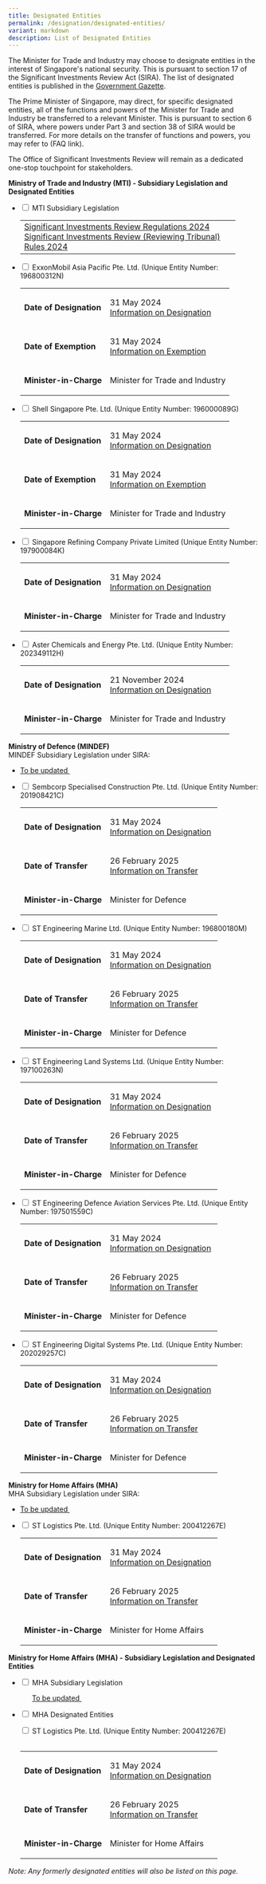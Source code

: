 ```yaml
---
title: Designated Entities
permalink: /designation/designated-entities/
variant: markdown
description: List of Designated Entities
---
```

<p>The Minister for Trade and Industry may choose to designate entities in the interest of Singapore's national security. This is pursuant to section 17 of the Significant Investments Review Act (SIRA). The list of designated entities is published in the <a href="https://www.egazette.gov.sg/" rel="noopener nofollow" target="_blank">Government Gazette</a>.</p>

<p>The Prime Minister of Singapore, may direct, for specific designated entities, all of the functions and powers of the Minister for Trade and Industry be transferred to a relevant Minister. This is pursuant to section 6 of SIRA, where powers under Part 3 and section 38 of SIRA would be transferred. For more details on the transfer of functions and powers, you may refer to (FAQ link).</p>

<p>The Office of Significant Investments Review will remain as a dedicated
one-stop touchpoint for stakeholders.</p>

<p><strong>Ministry of Trade and Industry (MTI) - Subsidiary Legislation and Designated Entities 
</strong></p>

<ul class="jekyllcodex_accordion">
 
<li><input type="checkbox" id="accordion1">  
<label for="accordion1"> MTI Subsidiary Legislation </label>
<div>  
<table style="width: 90%;">
<tbody>
<tr>
<td>
<a href="https://sso.agc.gov.sg/SL/SIRA2024-S229-2024?DocDate=20240327">Significant Investments Review Regulations 2024</a><br>
<a href="https://sso.agc.gov.sg/SL/SIRA2024-S230-2024?DocDate=20240327">Significant Investments Review (Reviewing Tribunal) Rules 2024</a>
</td>
</tr>
</tbody></table></div>
</li>
	
<li><input type="checkbox" id="accordion2">  
<label for="accordion2"> ExxonMobil Asia Pacific Pte. Ltd. (Unique Entity Number: 196800312N) </label>
<div>  
<table style="width: 90%;">
<tbody>
<tr>
<td>
<p><strong> Date of Designation </strong></p>
</td>
<td>
<p>31 May 2024 <br><a href="https://assets.egazette.gov.sg/2024/Government%20Gazette/Notices%20under%20other%20Acts/1731.pdf">Information on Designation</a>&nbsp; </p>
</td>
</tr>
<tr>
<td><strong> Date of Exemption</strong></td>
<td>
<p>31 May 2024 <br><a href="https://assets.egazette.gov.sg/2024/Legislative%20Supplements/Subsidiary%20Legislation%20Supplement/468.pdf">Information on Exemption</a>&nbsp; </p>
</td>
</tr>
<tr>
<td><strong> Minister-in-Charge</strong></td>
<td>
<p>Minister for Trade and Industry </p>
</td>
</tr>
</tbody></table></div>
</li>

<li><input type="checkbox" id="accordion3">  
<label for="accordion3"> Shell Singapore Pte. Ltd. (Unique Entity Number: 196000089G) </label>
<div>  
<table style="width: 90%;">
<tbody>
<tr>
<td>
<p><strong> Date of Designation </strong></p>
</td>
<td>
<p>31 May 2024 <br><a href="https://assets.egazette.gov.sg/2024/Government%20Gazette/Notices%20under%20other%20Acts/1731.pdf">Information on Designation</a>&nbsp; </p>
</td>
</tr>
<tr>
<td><strong> Date of Exemption</strong></td>
<td>
<p>31 May 2024 <br><a href="https://assets.egazette.gov.sg/2024/Legislative%20Supplements/Subsidiary%20Legislation%20Supplement/468.pdf">Information on Exemption</a>&nbsp; </p>
</td>
</tr>
<tr>
<td><strong> Minister-in-Charge</strong></td>
<td>
<p>Minister for Trade and Industry </p>
</td>
</tr>
</tbody></table></div></li>
	
<li><input type="checkbox" id="accordion4">  
<label for="accordion4"> Singapore Refining Company Private Limited (Unique Entity Number: 197900084K) </label>
<div>  
<table style="width: 90%;">
<tbody>
<tr>
<td>
<p><strong> Date of Designation </strong></p>
</td>
<td>
<p>31 May 2024 <br><a href="https://assets.egazette.gov.sg/2024/Government%20Gazette/Notices%20under%20other%20Acts/1731.pdf">Information on Designation</a>&nbsp; </p>
</td>
</tr>
<tr>
<td><strong> Minister-in-Charge</strong></td>
<td>
<p>Minister for Trade and Industry </p>
</td>
</tr>
</tbody></table></div></li>
	
<li><input type="checkbox" id="accordion5">  
<label for="accordion5"> Aster Chemicals and Energy Pte. Ltd. (Unique Entity Number: 202349112H)</label>
<div>  
<table style="width: 90%;">
<tbody>
<tr>
<td>
<p><strong> Date of Designation </strong></p>
</td>
<td>
<p>21 November 2024 <br><a href="https://assets.egazette.gov.sg/2024/Government%20Gazette/Notices%20under%20other%20Acts/3795.pdf">Information on Designation</a>&nbsp; </p>
</td>
</tr>
<tr>
<td><strong> Minister-in-Charge</strong></td>
<td>
<p>Minister for Trade and Industry </p>
</td>
</tr>
</tbody></table></div></li></ul>

<p><strong>Ministry of Defence (MINDEF)</strong>
<br>MINDEF Subsidiary Legislation under SIRA:</p>
<ul data-tight="true" class="tight">
<li>
<p> <a href="_">To be updated </a>&nbsp; 
</p>
</li>
</ul>

<ul class="jekyllcodex_accordion">  
  
<li><input type="checkbox" id="accordion5">  
<label for="accordion5">Sembcorp Specialised Construction Pte. Ltd. (Unique Entity Number: 201908421C)</label>
<div>  
<table style="width: 90%;">
<tbody>
<tr>
<td>
<p><strong> Date of Designation </strong></p>
</td>
<td>
<p>31 May 2024 <br><a href="https://assets.egazette.gov.sg/2024/Government%20Gazette/Notices%20under%20other%20Acts/1731.pdf">Information on Designation</a>&nbsp; </p>
</td>
</tr>
<tr>
<td><strong> Date of Transfer</strong></td>
<td>
<p>26 February 2025 <br><a href="_">Information on Transfer</a>&nbsp; </p>
</td>
</tr>
<tr>
<td><strong> Minister-in-Charge</strong></td>
<td>
<p>Minister for Defence </p>
</td>
</tr>
</tbody></table></div></li>

<li><input type="checkbox" id="accordion6">  
<label for="accordion6"> ST Engineering Marine Ltd. (Unique Entity Number: 196800180M) </label>
<div>  
<table style="width: 90%;">
<tbody>
<tr>
<td>
<p><strong> Date of Designation </strong></p>
</td>
<td>
<p>31 May 2024 <br><a href="https://assets.egazette.gov.sg/2024/Government%20Gazette/Notices%20under%20other%20Acts/1731.pdf">Information on Designation</a>&nbsp; </p>
</td>
</tr>
<tr>
<td><strong> Date of Transfer</strong></td>
<td>
<p> 26 February 2025 <br><a href="_">Information on Transfer</a>&nbsp; </p>
</td>
</tr>
<tr>
<td><strong> Minister-in-Charge</strong></td>
<td>
<p>Minister for Defence</p>
</td>
</tr>
</tbody></table></div></li>
	
<li><input type="checkbox" id="accordion7">  
<label for="accordion7"> ST Engineering Land Systems Ltd. (Unique Entity Number: 197100263N) </label>
<div>  
<table style="width: 90%;">
<tbody>
<tr>
<td>
<p><strong> Date of Designation </strong></p>
</td>
<td>
<p>31 May 2024 <br><a href="https://assets.egazette.gov.sg/2024/Government%20Gazette/Notices%20under%20other%20Acts/1731.pdf">Information on Designation</a>&nbsp; </p>
</td>
</tr>
<tr>
<td><strong> Date of Transfer</strong></td>
<td>
<p> 26 February 2025 <br><a href="_">Information on Transfer</a>&nbsp; </p>
</td>
</tr>
<tr>
<td><strong> Minister-in-Charge</strong></td>
<td>
<p>Minister for Defence</p>
</td>
</tr>
</tbody></table></div></li>

<li><input type="checkbox" id="accordion8">  
<label for="accordion8"> ST Engineering Defence Aviation Services Pte. Ltd. (Unique Entity Number:
197501559C) </label>
<div>  
<table style="width: 90%;">
<tbody>
<tr>
<td>
<p><strong> Date of Designation </strong></p>
</td>
<td>
<p>31 May 2024 <br><a href="https://assets.egazette.gov.sg/2024/Government%20Gazette/Notices%20under%20other%20Acts/1731.pdf">Information on Designation</a>&nbsp; </p>
</td>
</tr>
<tr>
<td><strong> Date of Transfer</strong></td>
<td>
<p> 26 February 2025 <br><a href="_">Information on Transfer</a>&nbsp; </p>
</td>
</tr>
<tr>
<td><strong> Minister-in-Charge</strong></td>
<td>
<p>Minister for Defence</p>
</td>
</tr>
	</tbody></table></div></li>
	
<li><input type="checkbox" id="accordion9">  
<label for="accordion9"> ST Engineering Digital Systems Pte. Ltd. (Unique Entity Number: 202029257C) </label>
<div>  
<table style="width: 90%;">
<tbody>
<tr>
<td>
<p><strong> Date of Designation </strong></p>
</td>
<td>
<p>31 May 2024 <br><a href="https://assets.egazette.gov.sg/2024/Government%20Gazette/Notices%20under%20other%20Acts/1731.pdf">Information on Designation</a>&nbsp; </p>
</td>
</tr>
<tr>
<td><strong> Date of Transfer</strong></td>
<td>
<p> 26 February 2025 <br><a href="_">Information on Transfer</a>&nbsp; </p>
</td>
</tr>
<tr>
<td><strong> Minister-in-Charge</strong></td>
<td>
<p>Minister for Defence</p>
</td>
</tr>
</tbody></table></div></li></ul>

<p><strong>Ministry for Home Affairs (MHA) </strong>
<br>MHA Subsidiary Legislation under SIRA:</p>
<ul data-tight="true" class="tight">
<li>
<p> <a href="_">To be updated </a>&nbsp; 
</p>
</li>
</ul>

<ul class="jekyllcodex_accordion">  
  
<li><input type="checkbox" id="accordion10">  
<label for="accordion10">ST Logistics Pte. Ltd. (Unique Entity Number: 200412267E)</label>
<div>  
<table style="width: 90%;">
<tbody>
<tr>
<td>
<p><strong> Date of Designation </strong></p>
</td>
<td>
<p>31 May 2024 <br><a href="https://assets.egazette.gov.sg/2024/Government%20Gazette/Notices%20under%20other%20Acts/1731.pdf">Information on Designation</a>&nbsp; </p>
</td>
</tr>
<tr>
<td><strong> Date of Transfer</strong></td>
<td>
<p>26 February 2025 <br><a href="_">Information on Transfer</a>&nbsp; </p>
</td>
</tr>
<tr>
<td><strong> Minister-in-Charge</strong></td>
<td>
<p>Minister for Home Affairs </p>
</td>
</tr>
</tbody></table></div></li></ul>

<p><strong>Ministry for Home Affairs (MHA) - Subsidiary Legislation and Designated Entities </strong>
</p><ul class="jekyllcodex_accordion">  
  
<li><input type="checkbox" id="accordion11">  
<label for="accordion11"> MHA Subsidiary Legislation </label>
<div> 
<ul data-tight="true" class="tight">
<p> <a href="_">To be updated </a>&nbsp; 
</p></ul> </div></li>
	
<li><input type="checkbox" id="accordion12">  
<label for="accordion12"> MHA Designated Entities </label>
<div><p>

<input type="checkbox" id="accordion13">  
<label for="accordion13"> ST Logistics Pte. Ltd. (Unique Entity Number: 200412267E)  </label>
</p></div></li><table style="width: 90%;">
<tbody>
<tr>

</tr></tbody></table><table style="width: 90%;">	
<tbody><tr><td>
<p><strong> Date of Designation </strong></p>
</td>
<td>
<p>31 May 2024 <br><a href="https://assets.egazette.gov.sg/2024/Government%20Gazette/Notices%20under%20other%20Acts/1731.pdf">Information on Designation</a>&nbsp; </p>
</td>
</tr>
<tr>
<td><strong> Date of Transfer</strong></td>
<td>
<p>26 February 2025 <br><a href="_">Information on Transfer</a>&nbsp; </p>
</td>
</tr>
<tr>
<td><strong> Minister-in-Charge</strong></td>
<td>
<p>Minister for Home Affairs </p>
</td>
</tr>
</tbody></table></ul>







<p><em>Note: Any formerly designated entities will also be listed on this page.</em>
</p>
<p></p>